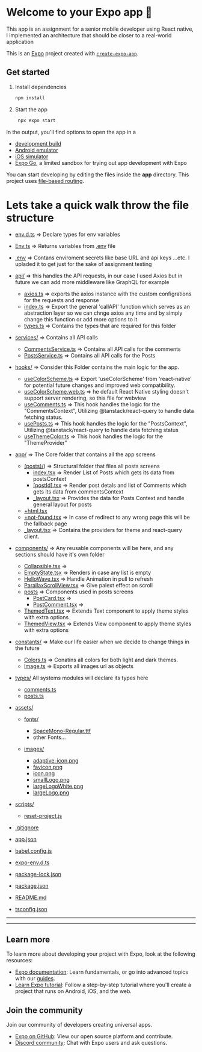 # Welcome to your Expo app 👋

This app is an assignment for a senior mobile developer using React native, I implemented an architecture that should be closer to a real-world application

This is an [Expo](https://expo.dev) project created with [`create-expo-app`](https://www.npmjs.com/package/create-expo-app).

## Get started

1. Install dependencies

   ```bash
   npm install
   ```

2. Start the app

   ```bash
    npx expo start
   ```

In the output, you'll find options to open the app in a

- [development build](https://docs.expo.dev/develop/development-builds/introduction/)
- [Android emulator](https://docs.expo.dev/workflow/android-studio-emulator/)
- [iOS simulator](https://docs.expo.dev/workflow/ios-simulator/)
- [Expo Go](https://expo.dev/go), a limited sandbox for trying out app development with Expo

You can start developing by editing the files inside the **app** directory. This project uses [file-based routing](https://docs.expo.dev/router/introduction).



# Lets take a quick walk throw the file structure 

* [env.d.ts](.\news-app\env.d.ts) => Declare types for env variables
* [Env.ts](.\news-app\Env.ts) => Returns variables from [.env](.\news-app\.env) file
* [.env](.\news-app\.env) => Contans enviroment secrets like base URL and api keys ...etc. I upladed it to get just for the sake of assignment testing
* [api/](.\news-app\api) => this handles the API requests, in our case I used Axios but in future we can add more middleware like GraphQL for example
  * [axios.ts](.\news-app\api\axios.ts) => exports the axios instance with the custom configrations for the requests and response 
  * [index.ts](.\news-app\api\index.ts) => Export the general 'callAPI' function which serves as an abstraction layer so we can chnge axios any time and by simply change this function or add more options to it
  * [types.ts](.\news-app\api\types.ts) => Contains the types that are required for this folder

* [services/](.\news-app\services) => Contains all API calls
  * [CommentsService.ts](.\news-app\services\CommentsService.ts) => Contains all API calls for the comments
  * [PostsService.ts](.\news-app\services\PostsService.ts) => Contains all API calls for the Posts
  
* [hooks/](.\news-app\hooks) => Consider this Folder contains the main logic for the app.
  * [useColorScheme.ts](.\news-app\hooks\useColorScheme.ts) => Export 'useColorScheme' from 'react-native' for potential future changes and improved web compatibility.
  * [useColorScheme.web.ts](.\news-app\hooks\useColorScheme.web.ts) => he default React Native styling doesn't support server rendering, so this file for webview 
  * [useComments.ts](.\news-app\hooks\useComments.ts) => This hook handles the logic for the "CommentsContext", Utilizing @tanstack/react-query to handle data fetching status.
  * [usePosts.ts](.\news-app\hooks\usePosts.ts) => This hook handles the logic for the "PostsContext", Utilizing @tanstack/react-query to handle data fetching status 
  * [useThemeColor.ts](.\news-app\hooks\useThemeColor.ts) => This hook handles the logic for the "ThemeProvider"

* [app/](.\news-app\app) => The Core folder that contains all the app screens
  * [(posts)/](.\news-app\app\(posts)) => Structural folder that files all posts screens
    * [index.tsx](.\news-app\app\\(posts)\\index.tsx) => Render List of Posts which gets its data from postsContext
    * [[postId].tsx](.\news-app\app\\(posts)\\[postId].tsx) => Render post detals and list of Comments which gets its data from commentsContext
    * [_layout.tsx](.\news-app\app\\(posts)\\_layout.tsx) => Provides the data for Posts Context and handle general layout for posts
  * [+html.tsx](.\news-app\app\+html.tsx)
  * [+not-found.tsx](.\news-app\app\+not-found.tsx) => In case of redirect to any wrong page this will be the fallback page
  * [_layout.tsx](.\news-app\app\_layout.tsx) => Contains the providers for theme and react-query client.
* [components/](.\news-app\components) => Any reusable components will be here, and any sections should have it's own folder
  * [Collapsible.tsx](.\news-app\components\Collapsible.tsx) => 
  * [EmptyState.tsx](.\news-app\components\EmptyState.tsx) => Renders in case any list is empty
  * [HelloWave.tsx](.\news-app\components\HelloWave.tsx) => Handle Animation in pull to refresh
  * [ParallaxScrollView.tsx](.\news-app\components\ParallaxScrollView.tsx) => Give palext effect on scroll
  * [posts](.\news-app\components\posts) => Components used in posts screens
    * [PostCard.tsx](.\news-app\components\posts/PostCard.tsx) => 
    * [PostComment.tsx](.\news-app\components\posts/PostComment.tsx) => 
  * [ThemedText.tsx](.\news-app\components\ThemedText.tsx) => Extends Text component to apply theme styles with extra options
  * [ThemedView.tsx](.\news-app\components\ThemedView.tsx) => Extends View component to apply theme styles with extra options
* [constants/](.\news-app\constants) => Make our life easier when we decide to change things in the future
  * [Colors.ts](.\news-app\constants\Colors.ts) => Conatins all colors for both light and dark themes.
  * [Image.ts](.\news-app\constants\Image.ts) => Exports all images url as objects

* [types/](.\news-app\types) All systems modules will declare its types here 
  * [comments.ts](.\news-app\types\comments.ts)
  * [posts.ts](.\news-app\types\posts.ts)


  
* [assets/](.\news-app\assets)

  * [fonts/](.\news-app\assets\fonts)
    * [SpaceMono-Regular.ttf](.\news-app\assets\fonts\SpaceMono-Regular.ttf)
    * other Fonts...

  * [images/](.\news-app\assets\images)
    * [adaptive-icon.png](.\news-app\assets\images\adaptive-icon.png)
    * [favicon.png](.\news-app\assets\images\favicon.png)
    * [icon.png](.\news-app\assets\images\icon.png)
    * [smallLogo.png](.\news-app\assets\images\smallLogo.png)
    * [largeLogoWhite.png](.\news-app\assets\images\largeLogoWhite.png)
    * [largeLogo.png](.\news-app\assets\images\largeLogo.png)

* [scripts/](.\news-app\scripts)
  * [reset-project.js](.\news-app\scripts\reset-project.js)


* [.gitignore](.\news-app\.gitignore)
* [app.json](.\news-app\app.json)
* [babel.config.js](.\news-app\babel.config.js)
* [expo-env.d.ts](.\news-app\expo-env.d.ts)
* [package-lock.json](.\news-app\package-lock.json)
* [package.json](.\news-app\package.json)
* [README.md](.\news-app\README.md)
* [tsconfig.json](.\news-app\tsconfig.json)

-----------------





---

## Learn more

To learn more about developing your project with Expo, look at the following resources:

- [Expo documentation](https://docs.expo.dev/): Learn fundamentals, or go into advanced topics with our [guides](https://docs.expo.dev/guides).
- [Learn Expo tutorial](https://docs.expo.dev/tutorial/introduction/): Follow a step-by-step tutorial where you'll create a project that runs on Android, iOS, and the web.

## Join the community

Join our community of developers creating universal apps.

- [Expo on GitHub](https://github.com/expo/expo): View our open source platform and contribute.
- [Discord community](https://chat.expo.dev): Chat with Expo users and ask questions.
